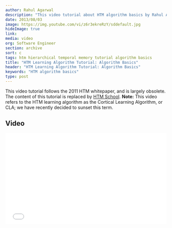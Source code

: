```yaml
---
author: Rahul Agarwal
description: "This video tutorial about HTM algorithm basics by Rahul Agarwal follows the 2011 HTM whitepaper and is largely obsolete. The content of this tutorial is replaced by HTM School."
date: 2013/08/03
image: https://img.youtube.com/vi/z6r3ekreRzY/sddefault.jpg
hideImage: true
link:
media: video
org: Software Engineer
section: archive
sort: c
tags: htm hierarchical temporal memory tutorial algorithm basics
title: "HTM Learning Algorithm Tutorial: Algorithm Basics"
header: "HTM Learning Algorithm Tutorial: Algorithm Basics"
keywords: "HTM algorithm basics"
type: post
---
```


This video tutorial follows the 2011 HTM whitepaper, and is largely obsolete.
The content of this tutorial is replaced by [HTM School](https://www.youtube.com/watch?v=XMB0ri4qgwc).
**Note:** This video refers to the HTM learning algorithm as the Cortical
Learning Algorithm, or CLA; we have recently decided to sunset this term.

## Video

<div class="video-container media-border">
  <iframe width="504" height="284" src="//www.youtube.com/embed/z6r3ekreRzY" frameborder="0" allowfullscreen></iframe>
</div>
